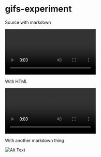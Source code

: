 # gifs-experiment

Source with markdown

![](https://github.com/machine-learning-apps/demo-videos/raw/master/codespaces-nbdev/3_nb_small.mp4)


With HTML

<video class="d-block width-full bg-white" alt="Codespaces demo" playsinline="" muted="" loop="" autoplay="">
    <source type="video/mp4" src="https://github.com/machine-learning-apps/demo-videos/raw/master/codespaces-nbdev/3_nb_small.mp4">
</video>


With another markdown thing

![Alt Text](https://media.giphy.com/media/vFKqnCdLPNOKc/giphy.gif)

